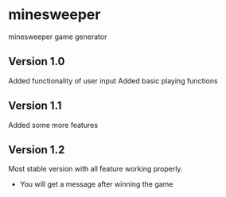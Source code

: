 # minesweeper
minesweeper game generator

Version 1.0
-----------

Added functionality of user input 
Added basic playing functions

Version 1.1
-----------

Added some more features

Version 1.2
-----------

Most stable version with all feature working properly.

+ You will get a message after winning the game

